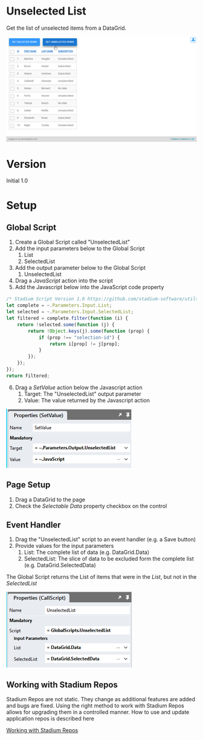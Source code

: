 # Unselected List <!-- omit in toc -->

Get the list of unselected items from a DataGrid. 

![](images/View.gif)

# Version
Initial 1.0

# Setup

## Global Script
1. Create a Global Script called "UnselectedList"
2. Add the input parameters below to the Global Script
   1. List
   2. SelectedList
3. Add the output parameter below to the Global Script
   1. UnselectedList
4. Drag a *JavaScript* action into the script
5. Add the Javascript below into the JavaScript code property
```javascript
/* Stadium Script Version 1.0 https://github.com/stadium-software/utils-unselected-list */
let complete = ~.Parameters.Input.List;
let selected = ~.Parameters.Input.SelectedList;
let filtered = complete.filter(function (i) {
    return !selected.some(function (j) {
        return !Object.keys(j).some(function (prop) {
            if (prop !== "selection-id") {
                return i[prop] != j[prop];
            }
        });
    });
});
return filtered;
```
6. Drag a *SetValue* action below the Javascript action
   1. Target: The "UnselectedList" output parameter
   2. Value: The value returned by the Javascript action

![](images/SetValue.png)

## Page Setup
1. Drag a DataGrid to the page
2. Check the *Selectable Data* property checkbox on the control

## Event Handler
1. Drag the "UnselectedList" script to an event handler (e.g. a Save button)
2. Provide values for the input parameters
   1. List: The complete list of data (e.g. DataGrid.Data)
   2. SelectedList: The slice of data to be excluded form the complete list (e.g. DataGrid.SelectedData)

The Global Script returns the List of items that were in the *List*, but not in the *SelectedList*

![](images/ScriptInputParams.png)

## Working with Stadium Repos
Stadium Repos are not static. They change as additional features are added and bugs are fixed. Using the right method to work with Stadium Repos allows for upgrading them in a controlled manner. How to use and update application repos is described here 

[Working with Stadium Repos](https://github.com/stadium-software/samples-upgrading)